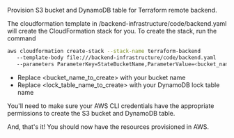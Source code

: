 Provision S3 bucket and DynamoDB table for Terraform remote backend.

The cloudformation template in /backend-infrastructure/code/backend.yaml will create the CloudFormation stack for you. To create the stack, run the command


```bash
aws cloudformation create-stack --stack-name terraform-backend
   --template-body file:///backend-infrastructure/code/backend.yaml
   --parameters ParameterKey=StateBucketName,ParameterValue=<bucket_name_to_create> ParameterKey=LockTableName,ParameterValue=<lock_table_name_to_create>
```
- Replace <bucket_name_to_create> with your bucket name
- Replace <lock_table_name_to_create> with your DynamoDB lock table name

You'll need to make sure your AWS CLI credentials have the appropriate permissions to create the S3 bucket and DynamoDB table.
 
And, that's it! You should now have the resources provisioned in AWS.